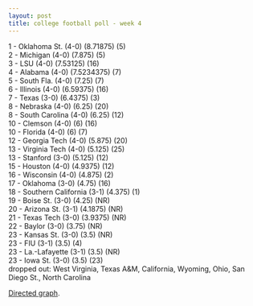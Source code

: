 ```yaml
---
layout: post
title: college football poll - week 4
---
```


1 - Oklahoma St. (4-0) (8.71875) (5) <br/>
2 - Michigan (4-0) (7.875) (5) <br/>
3 - LSU (4-0) (7.53125) (16) <br/>
4 - Alabama (4-0) (7.5234375) (7) <br/>
5 - South Fla. (4-0) (7.25) (7) <br/>
6 - Illinois (4-0) (6.59375) (16) <br/>
7 - Texas (3-0) (6.4375) (3) <br/>
8 - Nebraska (4-0) (6.25) (20) <br/>
8 - South Carolina (4-0) (6.25) (12) <br/>
10 - Clemson (4-0) (6) (16) <br/>
10 - Florida (4-0) (6) (7) <br/>
12 - Georgia Tech (4-0) (5.875) (20) <br/>
13 - Virginia Tech (4-0) (5.125) (25) <br/>
13 - Stanford (3-0) (5.125) (12) <br/>
15 - Houston (4-0) (4.9375) (12) <br/>
16 - Wisconsin (4-0) (4.875) (2) <br/>
17 - Oklahoma (3-0) (4.75) (16) <br/>
18 - Southern California (3-1) (4.375) (1) <br/>
19 - Boise St. (3-0) (4.25) (NR) <br/>
20 - Arizona St. (3-1) (4.1875) (NR) <br/>
21 - Texas Tech (3-0) (3.9375) (NR) <br/>
22 - Baylor (3-0) (3.75) (NR) <br/>
23 - Kansas St. (3-0) (3.5) (NR) <br/>
23 - FIU (3-1) (3.5) (4) <br/>
23 - La.-Lafayette (3-1) (3.5) (NR) <br/>
23 - Iowa St. (3-0) (3.5) (23) <br/>
dropped out: West Virginia, Texas A&M, California, Wyoming, Ohio, San Diego St., North Carolina

<p/>
<a href="http://i.imgur.com/UpPmC.jpg">Directed graph</a>.
